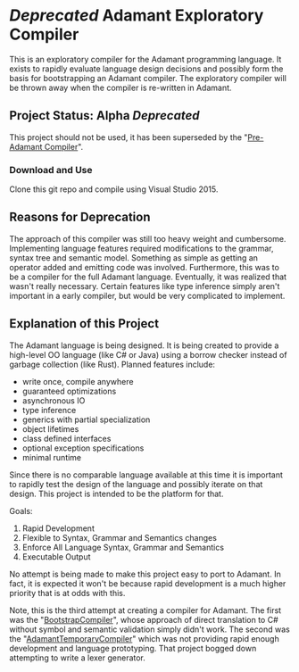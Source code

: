 #  *Deprecated* Adamant Exploratory Compiler
This is an exploratory compiler for the Adamant programming language.  It exists to rapidly evaluate language design decisions and possibly form the basis for bootstrapping an Adamant compiler.  The exploratory compiler will be thrown away when the compiler is re-written in Adamant.

## Project Status: Alpha  *Deprecated*
This project should not be used, it has been superseded by the "[Pre-Adamant Compiler](https://github.com/adamant/PreAdamantCompiler)".

### Download and Use
Clone this git repo and compile using Visual Studio 2015.

## Reasons for Deprecation

The approach of this compiler was still too heavy weight and cumbersome.  Implementing language features required modifications to the grammar, syntax tree and semantic model.  Something as simple as getting an operator added and emitting code was involved.  Furthermore, this was to be a compiler for the full Adamant language.  Eventually, it was realized that wasn't really necessary.  Certain features like type inference simply aren't important in a early compiler, but would be very complicated to implement.

## Explanation of this Project
The Adamant language is being designed.  It is being created to provide a high-level OO language (like C# or Java) using a borrow checker instead of garbage collection (like Rust).  Planned features include:

  * write once, compile anywhere
  * guaranteed optimizations
  * asynchronous IO
  * type inference
  * generics with partial specialization
  * object lifetimes
  * class defined interfaces
  * optional exception specifications
  * minimal runtime

Since there is no comparable language available at this time it is important to rapidly test the design of the language and possibly iterate on that design.  This project is intended to be the platform for that.

Goals:
  1. Rapid Development
  2. Flexible to Syntax, Grammar and Semantics changes
  3. Enforce All Language Syntax, Grammar and Semantics
  4. Executable Output

No attempt is being made to make this project easy to port to Adamant.  In fact, it is expected it won't be because rapid development is a much higher priority that is at odds with this.

Note, this is the third attempt at creating a compiler for Adamant.  The first was the "[BootstrapCompiler](https://github.com/adamant-deprecated/AdamantBootstrapCompiler)", whose approach of direct translation to C# without symbol and semantic validation simply didn't work.  The second was the "[AdamantTemporaryCompiler](https://github.com/adamant-deprecated/AdamantTemporaryCompiler)" which was not providing rapid enough development and language prototyping. That project bogged down attempting to write a lexer generator.